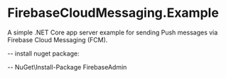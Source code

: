 # FirebaseCloudMessaging.Example
A simple .NET Core app server example for sending Push messages via Firebase Cloud Messaging (FCM).

-- install nuget package: 
       
-- NuGet\Install-Package FirebaseAdmin
